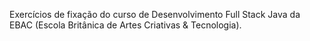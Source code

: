 Exercícios de fixação do curso de Desenvolvimento Full Stack Java da EBAC (Escola Britânica de Artes Criativas & Tecnologia).
